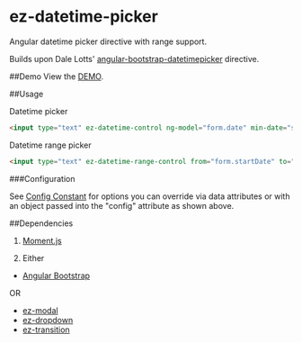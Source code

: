 ez-datetime-picker
==================

Angular datetime picker directive with range support.

Builds upon Dale Lotts' <a href="https://github.com/dalelotts/angular-bootstrap-datetimepicker">angular-bootstrap-datetimepicker</a> directive.

##Demo
View the <a href="http://rawgit.com/jdewit/ez-datetime/master/demo.html">DEMO</a>.

##Usage

Datetime picker
```html
<input type="text" ez-datetime-control ng-model="form.date" min-date="someMinDate" max-date="someMaxDate" config="someConfigOverridingObject"/>
```

Datetime range picker
```html
<input type="text" ez-datetime-range-control from="form.startDate" to="form.dueDate" config="someConfigOverridingObject"/>
```

###Configuration

See <a href="src/js/constants/DatetimeConfig.js">Config Constant</a> for options you can override via data attributes or with an object passed into the "config" attribute as shown above.

##Dependencies

1. <a href="http://momentjs.com">Moment.js</a>

2. Either

  - <a href="https://github.com/angular-ui/bootstrap">Angular Bootstrap</a>

  OR 

  - <a href="https://github.com/jdewit/ez-modal">ez-modal</a>
  - <a href="https://github.com/jdewit/ez-dropdown">ez-dropdown</a>
  - <a href="https://github.com/jdewit/ez-transition">ez-transition</a>


